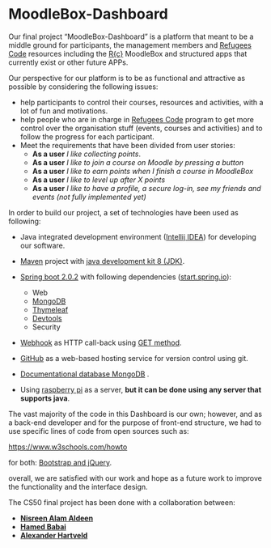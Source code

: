 # MoodleBox-Dashboard
Our final project “MoodleBox-Dashboard” is a platform that meant to be a middle ground for participants, the management members and [Refugees Code](https://www.refugeescode.at/) resources including the [R{c}](https://www.refugeescode.at/) MoodleBox and structured apps that currently exist or other future APPs.

Our perspective for our platform is to be as functional and attractive as possible by considering the following issues:
-	help participants to control their courses, resources and activities, with a lot of fun and motivations.
-	help people who are in charge in [Refugees Code](https://www.refugeescode.at/) program to get more control over the organisation stuff (events, courses and activities) and to follow the progress for each participant.
-	Meet the requirements that have been divided from user stories:  
    -	**As a user** _I like collecting points_.
    -	**As a user** _I like to join a course on Moodle by pressing a button_
    -	**As a user** _I like to earn points when I finish a course in MoodleBox_
    -	**As a user** _I like to level up after X points_
    -	**As a user** _I like to have a profile, a secure log-in, see my friends and events (not fully implemented yet)_

In order to build our project, a set of technologies have been used as following:
-	Java integrated development environment ([Intellij IDEA](https://www.jetbrains.com/idea/)) for developing our software.
-	[Maven](https://maven.apache.org/guides/getting-started/index.html) project with [java development kit 8 (JDK)](http://www.oracle.com/technetwork/java/javase/downloads/jdk8-downloads-2133151.html).
-	[Spring boot 2.0.2](https://projects.spring.io/spring-boot/) with following dependencies ([start.spring.io](https://start.spring.io)):  
    - Web 
    - [MongoDB](https://www.mongodb.com/) 
    - [Thymeleaf](https://www.thymeleaf.org)
    - [Devtools](https://developer.chrome.com/devtools) 
    - Security
	
-	[Webhook](https://en.wikipedia.org/wiki/Webhook) as HTTP call-back using [GET method](https://www.w3schools.com/tags/ref_httpmethods.asp).
-	[GitHub](https://github.com/) as a web-based hosting service for version control using git.
-	[Documentational database MongoDB](https://www.mongodb.com/) .
-	Using [raspberry pi](https://www.raspberrypi.org/) as a server, __but it can be done using any server that supports java__.

The vast majority of the code in this Dashboard is our own; however, and as a back-end developer and for the purpose of front-end structure, we had to use specific lines of code from open sources such as:

https://www.w3schools.com/howto

for both: [Bootstrap and jQuery](https://www.w3schools.com/howto/default.asp). 

overall, we are satisfied with our work and hope as a future work to improve the functionality and the interface design.

The CS50 final project has been done with a collaboration between:
-	__[Nisreen Alam Aldeen](https://github.com/nana80802)__
-	__[Hamed Babai](https://github.com/xsadra)__
-	__[Alexander Hartveld](https://github.com/AlexHartveld)__
